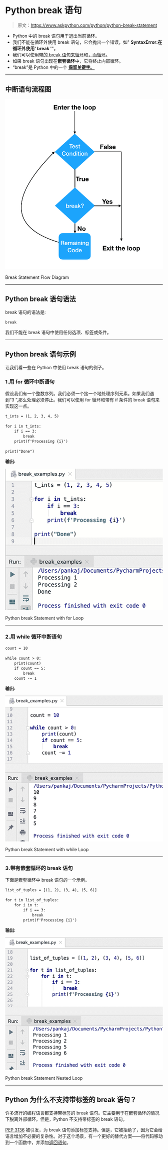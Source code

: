 # Python break 语句

> 原文：<https://www.askpython.com/python/python-break-statement>

*   Python 中的 break 语句用于退出当前循环。
*   我们不能在循环外使用 break 语句，它会抛出一个错误，如" **SyntaxError:在循环外使用' break '**"。
*   我们可以使用带[的 break 语句来循环](https://www.askpython.com/python/python-for-loop)和[，而循环](https://www.askpython.com/python/python-while-loop)。
*   如果 break 语句出现在**嵌套循环**中，它将终止内部循环。
*   “break”是 Python 中的一个 [**保留关键字。**](https://www.askpython.com/python/python-keywords)

* * *

## 中断语句流程图

![Break Statement Flow Diagram](img/28dda11d092c561d5b8731c57f8ed73b.png)

Break Statement Flow Diagram

* * *

## Python break 语句语法

break 语句的语法是:

```
break

```

我们不能在 break 语句中使用任何选项、标签或条件。

* * *

## Python break 语句示例

让我们看一些在 Python 中使用 break 语句的例子。

### 1.用 for 循环中断语句

假设我们有一个整数序列。我们必须一个接一个地处理序列元素。如果我们遇到“3 ”,那么处理必须停止。我们可以使用 for 循环和带有 if 条件的 break 语句来实现这一点。

```
t_ints = (1, 2, 3, 4, 5)

for i in t_ints:
    if i == 3:
        break
    print(f'Processing {i}')

print("Done")

```

**输出:**

![Python Break Statement For Loop](img/6cefdfcf083c61eb2cdf7ad1a75777f7.png)

Python break Statement with for Loop

* * *

### 2.用 while 循环中断语句

```
count = 10

while count > 0:
    print(count)
    if count == 5:
        break
    count -= 1

```

**输出:**

![Python Break Statement While Loop](img/0153194be8ba005e6f833d1c9a53829c.png)

Python break Statement with while Loop

* * *

### 3.带有嵌套循环的 break 语句

下面是嵌套循环中 break 语句的一个示例。

```
list_of_tuples = [(1, 2), (3, 4), (5, 6)]

for t in list_of_tuples:
    for i in t:
        if i == 3:
            break
        print(f'Processing {i}')

```

**输出:**

![Python Break Statement Nested Loop](img/124f66a01acd958e4ca293b5c2eeb99d.png)

Python break Statement Nested Loop

* * *

## Python 为什么不支持带标签的 break 语句？

许多流行的编程语言都支持带标签的 break 语句。它主要用于在嵌套循环的情况下脱离外部循环。但是，Python 不支持带标签的 break 语句。

[PEP 3136](https://peps.python.org/pep-3136/) 被引发，为 break 语句添加标签支持。但是，它被拒绝了，因为它会给语言增加不必要的复杂性。对于这个场景，有一个更好的替代方案——将代码移动到一个函数中，并添加[返回语句](https://www.askpython.com/python/python-return-statement)。